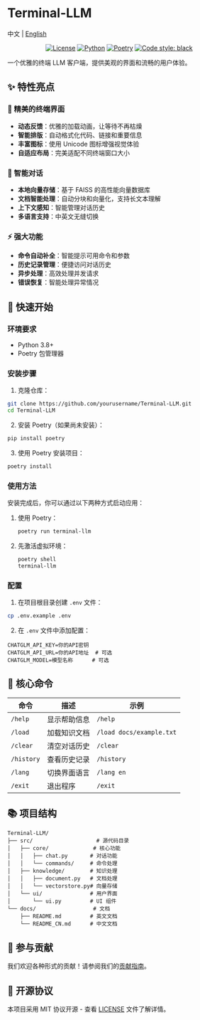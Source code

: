 # Terminal-LLM

中文 | [English](README.md)

<div align="center">

[![License](https://img.shields.io/badge/license-MIT-blue.svg)](LICENSE)
[![Python](https://img.shields.io/badge/python-3.8+-blue.svg)](https://www.python.org/downloads/)
[![Poetry](https://img.shields.io/badge/poetry-package-blue.svg)](https://python-poetry.org/)
[![Code style: black](https://img.shields.io/badge/code%20style-black-000000.svg)](https://github.com/psf/black)

</div>

一个优雅的终端 LLM 客户端，提供美观的界面和流畅的用户体验。

## ✨ 特性亮点

### 🎨 精美的终端界面
- **动态反馈**：优雅的加载动画，让等待不再枯燥
- **智能排版**：自动格式化代码、链接和重要信息
- **丰富图标**：使用 Unicode 图标增强视觉体验
- **自适应布局**：完美适配不同终端窗口大小

### 🧠 智能对话
- **本地向量存储**：基于 FAISS 的高性能向量数据库
- **文档智能处理**：自动分块和向量化，支持长文本理解
- **上下文感知**：智能管理对话历史
- **多语言支持**：中英文无缝切换

### ⚡ 强大功能
- **命令自动补全**：智能提示可用命令和参数
- **历史记录管理**：便捷访问对话历史
- **异步处理**：高效处理并发请求
- **错误恢复**：智能处理异常情况

## 🚀 快速开始

### 环境要求
- Python 3.8+
- Poetry 包管理器

### 安装步骤

1. 克隆仓库：
```bash
git clone https://github.com/yourusername/Terminal-LLM.git
cd Terminal-LLM
```

2. 安装 Poetry（如果尚未安装）：
```bash
pip install poetry
```

3. 使用 Poetry 安装项目：
```bash
poetry install
```

### 使用方法

安装完成后，你可以通过以下两种方式启动应用：

1. 使用 Poetry：
   ```bash
   poetry run terminal-llm
   ```

2. 先激活虚拟环境：
   ```bash
   poetry shell
   terminal-llm
   ```

### 配置

1. 在项目根目录创建 `.env` 文件：
```bash
cp .env.example .env
```

2. 在 `.env` 文件中添加配置：
```env
CHATGLM_API_KEY=你的API密钥
CHATGLM_API_URL=你的API地址  # 可选
CHATGLM_MODEL=模型名称      # 可选
```

## 🎯 核心命令

| 命令 | 描述 | 示例 |
|------|------|------|
| `/help` | 显示帮助信息 | `/help` |
| `/load` | 加载知识文档 | `/load docs/example.txt` |
| `/clear` | 清空对话历史 | `/clear` |
| `/history` | 查看历史记录 | `/history` |
| `/lang` | 切换界面语言 | `/lang en` |
| `/exit` | 退出程序 | `/exit` |

## 📚 项目结构

```
Terminal-LLM/
├── src/                    # 源代码目录
│   ├── core/              # 核心功能
│   │   ├── chat.py       # 对话功能
│   │   └── commands/     # 命令处理
│   ├── knowledge/        # 知识处理
│   │   ├── document.py   # 文档处理
│   │   └── vectorstore.py# 向量存储
│   └── ui/               # 用户界面
│       └── ui.py         # UI 组件
└── docs/                  # 文档
    ├── README.md         # 英文文档
    └── README_CN.md      # 中文文档
```

## 🤝 参与贡献

我们欢迎各种形式的贡献！请参阅我们的[贡献指南](contribution/CONTRIBUTING_CN.md)。

## 📄 开源协议

本项目采用 MIT 协议开源 - 查看 [LICENSE](../LICENSE) 文件了解详情。